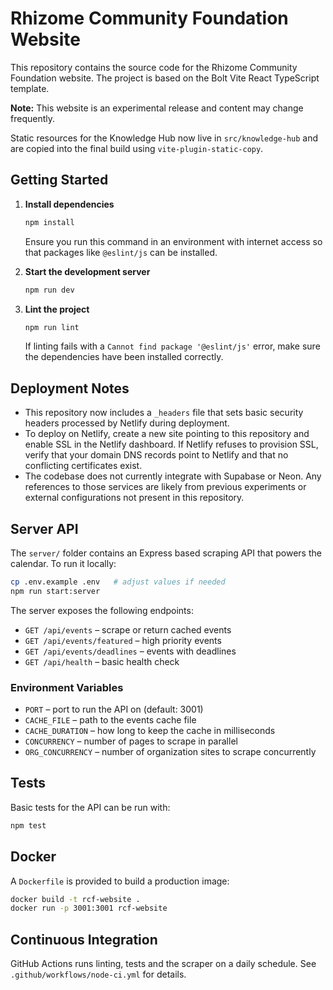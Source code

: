 # Rhizome Community Foundation Website

This repository contains the source code for the Rhizome Community Foundation website. The project is based on the Bolt Vite React TypeScript template.

**Note:** This website is an experimental release and content may change frequently.

Static resources for the Knowledge Hub now live in `src/knowledge-hub` and are copied into the final build using `vite-plugin-static-copy`.

## Getting Started

1. **Install dependencies**
   ```bash
   npm install
   ```
   Ensure you run this command in an environment with internet access so that packages like `@eslint/js` can be installed.

2. **Start the development server**
   ```bash
   npm run dev
   ```

3. **Lint the project**
   ```bash
   npm run lint
   ```
   If linting fails with a `Cannot find package '@eslint/js'` error, make sure the dependencies have been installed correctly.

## Deployment Notes

- This repository now includes a `_headers` file that sets basic security headers processed by Netlify during deployment.
- To deploy on Netlify, create a new site pointing to this repository and enable SSL in the Netlify dashboard. If Netlify refuses to provision SSL, verify that your domain DNS records point to Netlify and that no conflicting certificates exist.
- The codebase does not currently integrate with Supabase or Neon. Any references to those services are likely from previous experiments or external configurations not present in this repository.


## Server API

The `server/` folder contains an Express based scraping API that powers the calendar. To run it locally:

```bash
cp .env.example .env   # adjust values if needed
npm run start:server
```

The server exposes the following endpoints:

- `GET /api/events` – scrape or return cached events
- `GET /api/events/featured` – high priority events
- `GET /api/events/deadlines` – events with deadlines
- `GET /api/health` – basic health check

### Environment Variables

- `PORT` – port to run the API on (default: 3001)
- `CACHE_FILE` – path to the events cache file
- `CACHE_DURATION` – how long to keep the cache in milliseconds
- `CONCURRENCY` – number of pages to scrape in parallel
- `ORG_CONCURRENCY` – number of organization sites to scrape concurrently

## Tests

Basic tests for the API can be run with:

```bash
npm test
```

## Docker

A `Dockerfile` is provided to build a production image:

```bash
docker build -t rcf-website .
docker run -p 3001:3001 rcf-website
```

## Continuous Integration

GitHub Actions runs linting, tests and the scraper on a daily schedule. See `.github/workflows/node-ci.yml` for details.

